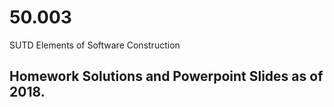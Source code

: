 # 50.003
SUTD Elements of Software Construction
## Homework Solutions and Powerpoint Slides as of 2018. 
